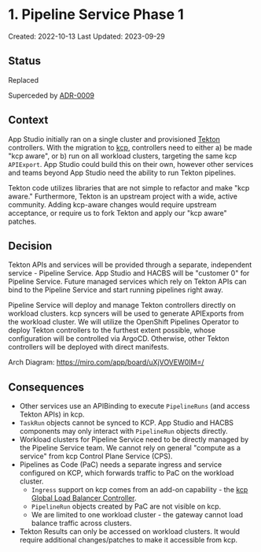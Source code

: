 # 1. Pipeline Service Phase 1

Created: 2022-10-13
Last Updated: 2023-09-29

## Status

Replaced

Superceded by [ADR-0009](./0009-pipeline-service-via-operator.md)

## Context

App Studio initially ran on a single cluster and provisioned [Tekton](https://tekton.dev) controllers.
With the migration to [kcp](https://github.com/kcp-dev/kcp), controllers need to either a) be made "kcp aware", or b) run on all workload clusters, targeting the same kcp `APIExport`.
App Studio could build this on their own, however other services and teams beyond App Studio need the ability to run Tekton pipelines.

Tekton code utilizes libraries that are not simple to refactor and make "kcp aware."
Furthermore, Tekton is an upstream project with a wide, active community.
Adding kcp-aware changes would require upstream acceptance, or require us to fork Tekton and apply our "kcp aware" patches.

## Decision

Tekton APIs and services will be provided through a separate, independent service - Pipeline Service.
App Studio and HACBS will be "customer 0" for Pipeline Service.
Future managed services which rely on Tekton APIs can bind to the Pipeline Service and start running pipelines right away.

Pipeline Service will deploy and manage Tekton controllers directly on workload clusters.
kcp syncers will be used to generate APIExports from the workload cluster.
We will utilize the OpenShift Pipelines Operator to deploy Tekton controllers to the furthest extent possible, whose configuration will be controlled via ArgoCD.
Otherwise, other Tekton controllers will be deployed with direct manifests.

Arch Diagram: https://miro.com/app/board/uXjVOVEW0IM=/

## Consequences

- Other services use an APIBinding to execute `PipelineRuns` (and access Tekton APIs) in kcp.
- `TaskRun` objects cannot be synced to KCP.
  App Studio and HACBS components may only interact with `PipelineRun` objects directly.
- Workload clusters for Pipeline Service need to be directly managed by the Pipeline Service team.
  We cannot rely on general "compute as a service" from kcp Control Plane Service (CPS).
- Pipelines as Code (PaC) needs a separate ingress and service configured on KCP, which forwards traffic to PaC on the workload cluster.
  - `Ingress` support on kcp comes from an add-on capability - the [kcp Global Load Balancer Controller](https://github.com/kcp-dev/kcp-glbc).
  - `PipelineRun` objects created by PaC are not visible on kcp.
  - We are limited to one workload cluster - the gateway cannot load balance traffic across clusters.
- Tekton Results can only be accessed on workload clusters. It would require additional changes/patches to make it accessible from kcp.
